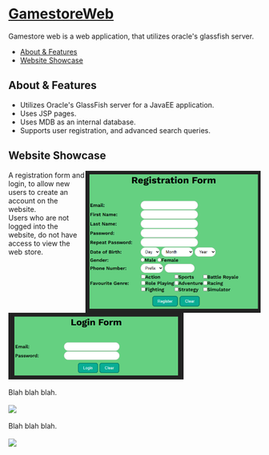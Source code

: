 [GamestoreWeb](https://github.com/TheLuciferX/GamestoreWeb)
===============
Gamestore web is a web application, that utilizes oracle's glassfish server.
* [About & Features](#about--features)
* [Website Showcase](#website-showcase)

## About & Features
* Utilizes Oracle's GlassFish server for a JavaEE application.
* Uses JSP pages.
* Uses MDB as an internal database.
* Supports user registration, and advanced search queries.

## Website Showcase

<p>
  <img width="350px" align="right" src="https://github.com/TheLuciferX/GamestoreWeb/blob/master/gifs/registration.png">
  A registration form and login, to allow new users to create an account on the website.
  <br />
  Users who are not logged into the website, do not have access to view the web store.
  <br />
  <br />
  <img width="350px" src="https://github.com/TheLuciferX/GamestoreWeb/blob/master/gifs/login.png">
  <br clear="right" />
</p>

<p>
  Blah blah blah.
  <br />
  <br />
  <img src="https://github.com/TheLuciferX/GamestoreWeb/blob/master/gifs/gallery.gif">
</p>

<p>
  Blah blah blah.
  <br />
  <br />
  <img src="https://github.com/TheLuciferX/GamestoreWeb/blob/master/gifs/store.gif">
</p>